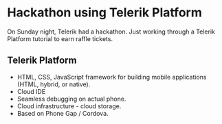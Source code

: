 # Hackathon using Telerik Platform

On Sunday night, Telerik had a hackathon.  Just working through a Telerik Platform tutorial to earn raffle tickets.

## Telerik Platform
* HTML, CSS, JavaScript framework for building mobile applications (HTML, hybrid, or native).
* Cloud IDE
* Seamless debugging on actual phone.
* Cloud infrastructure - cloud storage.
* Based on Phone Gap / Cordova.

